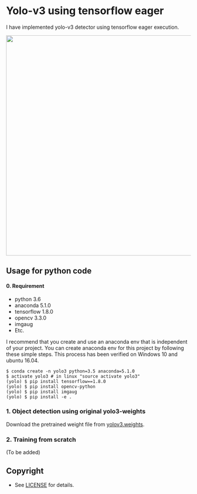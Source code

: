 
# Yolo-v3 using tensorflow eager

I have implemented yolo-v3 detector using tensorflow eager execution.

<img src="imgs/dog_detected.png" height="600">

## Usage for python code

#### 0. Requirement

* python 3.6
* anaconda 5.1.0
* tensorflow 1.8.0
* opencv 3.3.0
* imgaug
* Etc.

I recommend that you create and use an anaconda env that is independent of your project. You can create anaconda env for this project by following these simple steps. This process has been verified on Windows 10 and ubuntu 16.04.

```
$ conda create -n yolo3 python=3.5 anaconda=5.1.0
$ activate yolo3 # in linux "source activate yolo3"
(yolo) $ pip install tensorflow==1.8.0
(yolo) $ pip install opencv-python
(yolo) $ pip install imgaug
(yolo) $ pip install -e .
```

### 1. Object detection using original yolo3-weights

Download the pretrained weight file from [yolov3.weights](https://pjreddie.com/media/files/yolov3.weights).




### 2. Training from scratch

(To be added)

## Copyright

* See [LICENSE](LICENSE) for details.


